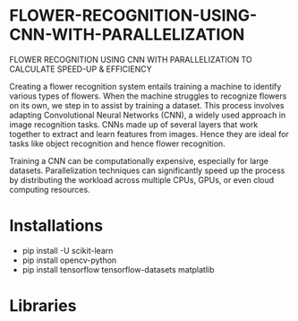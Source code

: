 # FLOWER-RECOGNITION-USING-CNN-WITH-PARALLELIZATION
FLOWER RECOGNITION USING CNN WITH PARALLELIZATION TO CALCULATE SPEED-UP &amp; EFFICIENCY

Creating a flower recognition system entails training a machine to identify various types of flowers. When the machine struggles to recognize flowers on its own, we step in to assist by training a dataset. This process involves adapting Convolutional Neural Networks (CNN), a widely used approach in image recognition tasks. CNNs made up of several layers that work together to extract and learn features from images. Hence they are ideal for tasks like object recognition and hence flower recognition. 

Training a CNN can be computationally expensive, especially for large datasets. Parallelization techniques can significantly speed up the process by distributing the workload across multiple CPUs, GPUs, or even cloud computing resources.





# Installations

* pip install -U scikit-learn
* pip install opencv-python
* pip install tensorflow tensorflow-datasets matplatlib


# Libraries

